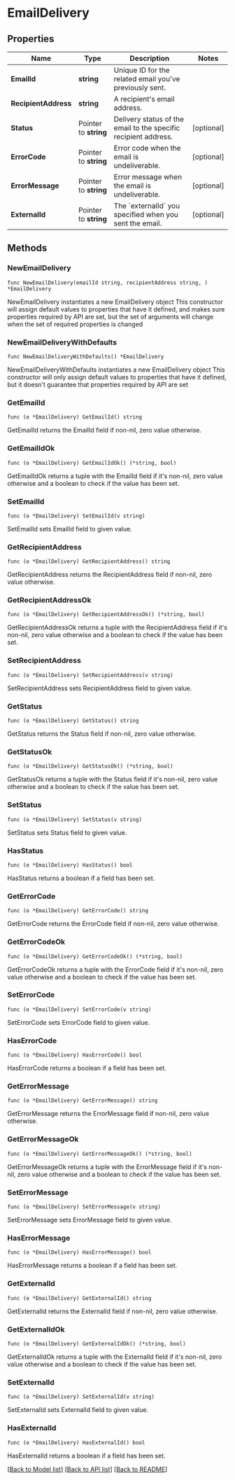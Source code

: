 # EmailDelivery

## Properties

Name | Type | Description | Notes
------------ | ------------- | ------------- | -------------
**EmailId** | **string** | Unique ID for the related email you&#39;ve previously sent. | 
**RecipientAddress** | **string** | A recipient&#39;s email address. | 
**Status** | Pointer to **string** | Delivery status of the email to the specific recipient address. | [optional] 
**ErrorCode** | Pointer to **string** | Error code when the email is undeliverable. | [optional] 
**ErrorMessage** | Pointer to **string** | Error message when the email is undeliverable. | [optional] 
**ExternalId** | Pointer to **string** | The &#x60;externalId&#x60; you specified when you sent the email. | [optional] 

## Methods

### NewEmailDelivery

`func NewEmailDelivery(emailId string, recipientAddress string, ) *EmailDelivery`

NewEmailDelivery instantiates a new EmailDelivery object
This constructor will assign default values to properties that have it defined,
and makes sure properties required by API are set, but the set of arguments
will change when the set of required properties is changed

### NewEmailDeliveryWithDefaults

`func NewEmailDeliveryWithDefaults() *EmailDelivery`

NewEmailDeliveryWithDefaults instantiates a new EmailDelivery object
This constructor will only assign default values to properties that have it defined,
but it doesn't guarantee that properties required by API are set

### GetEmailId

`func (o *EmailDelivery) GetEmailId() string`

GetEmailId returns the EmailId field if non-nil, zero value otherwise.

### GetEmailIdOk

`func (o *EmailDelivery) GetEmailIdOk() (*string, bool)`

GetEmailIdOk returns a tuple with the EmailId field if it's non-nil, zero value otherwise
and a boolean to check if the value has been set.

### SetEmailId

`func (o *EmailDelivery) SetEmailId(v string)`

SetEmailId sets EmailId field to given value.


### GetRecipientAddress

`func (o *EmailDelivery) GetRecipientAddress() string`

GetRecipientAddress returns the RecipientAddress field if non-nil, zero value otherwise.

### GetRecipientAddressOk

`func (o *EmailDelivery) GetRecipientAddressOk() (*string, bool)`

GetRecipientAddressOk returns a tuple with the RecipientAddress field if it's non-nil, zero value otherwise
and a boolean to check if the value has been set.

### SetRecipientAddress

`func (o *EmailDelivery) SetRecipientAddress(v string)`

SetRecipientAddress sets RecipientAddress field to given value.


### GetStatus

`func (o *EmailDelivery) GetStatus() string`

GetStatus returns the Status field if non-nil, zero value otherwise.

### GetStatusOk

`func (o *EmailDelivery) GetStatusOk() (*string, bool)`

GetStatusOk returns a tuple with the Status field if it's non-nil, zero value otherwise
and a boolean to check if the value has been set.

### SetStatus

`func (o *EmailDelivery) SetStatus(v string)`

SetStatus sets Status field to given value.

### HasStatus

`func (o *EmailDelivery) HasStatus() bool`

HasStatus returns a boolean if a field has been set.

### GetErrorCode

`func (o *EmailDelivery) GetErrorCode() string`

GetErrorCode returns the ErrorCode field if non-nil, zero value otherwise.

### GetErrorCodeOk

`func (o *EmailDelivery) GetErrorCodeOk() (*string, bool)`

GetErrorCodeOk returns a tuple with the ErrorCode field if it's non-nil, zero value otherwise
and a boolean to check if the value has been set.

### SetErrorCode

`func (o *EmailDelivery) SetErrorCode(v string)`

SetErrorCode sets ErrorCode field to given value.

### HasErrorCode

`func (o *EmailDelivery) HasErrorCode() bool`

HasErrorCode returns a boolean if a field has been set.

### GetErrorMessage

`func (o *EmailDelivery) GetErrorMessage() string`

GetErrorMessage returns the ErrorMessage field if non-nil, zero value otherwise.

### GetErrorMessageOk

`func (o *EmailDelivery) GetErrorMessageOk() (*string, bool)`

GetErrorMessageOk returns a tuple with the ErrorMessage field if it's non-nil, zero value otherwise
and a boolean to check if the value has been set.

### SetErrorMessage

`func (o *EmailDelivery) SetErrorMessage(v string)`

SetErrorMessage sets ErrorMessage field to given value.

### HasErrorMessage

`func (o *EmailDelivery) HasErrorMessage() bool`

HasErrorMessage returns a boolean if a field has been set.

### GetExternalId

`func (o *EmailDelivery) GetExternalId() string`

GetExternalId returns the ExternalId field if non-nil, zero value otherwise.

### GetExternalIdOk

`func (o *EmailDelivery) GetExternalIdOk() (*string, bool)`

GetExternalIdOk returns a tuple with the ExternalId field if it's non-nil, zero value otherwise
and a boolean to check if the value has been set.

### SetExternalId

`func (o *EmailDelivery) SetExternalId(v string)`

SetExternalId sets ExternalId field to given value.

### HasExternalId

`func (o *EmailDelivery) HasExternalId() bool`

HasExternalId returns a boolean if a field has been set.


[[Back to Model list]](../README.md#documentation-for-models) [[Back to API list]](../README.md#documentation-for-api-endpoints) [[Back to README]](../README.md)


